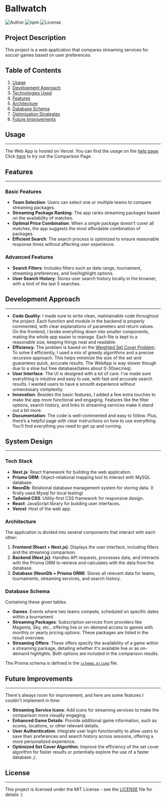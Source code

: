 # Ballwatch

![Author](https://img.shields.io/badge/Kewin33-red)
![npm](https://img.shields.io/badge/npm-9.8.1-blue)
![License](https://img.shields.io/badge/license-MIT-brightgreen)

## Project Description
This project is a web application that compares streaming services for soccer games based on user preferences.

## Table of Contents

1. [Usage](#Usage)
2. [Development Approach](#development-approach)
3. [Technologies Used](#technologies-used)
4. [Features](#features)
5. [Architecture](#architecture)
6. [Database Schema](#database-schema)
7. [Optimization Strategies](#optimization-strategies)
8. [Future Improvements](#future-improvements)

## Usage
___
The Web App is hosted on Vercel. You can find the usage on the [help page](#https://gen-dev2024.vercel.app/help). </br>
Click [here](#https://gen-dev2024.vercel.app/) to try out the Comparison Page.

## Features
___
### Basic Features
- **Team Selection**: Users can select one or multiple teams to compare streaming packages.
- **Streaming Package Ranking**: The app ranks streaming packages based on the availability of matches.
- **Optimal Price Combination**: When a single package doesn't cover all matches, the app suggests the most affordable combination of packages.
- **Efficient Search**: The search process is optimized to ensure reasonable response times without affecting user experience.

### Advanced Features
- **Search Filters**: Includes filters such as date range, tournament, streaming preferences, and live/highlight options.
- **User Search History**: Stores user search history locally in the browser, with a limit of the last 5 searches.

## Development Approach
___
- **Code Quality**:
  I made sure to write clean, maintainable code throughout the project. Each function and module in the backend is properly commented, with clear explanations of parameters and return values. On the frontend, I broke everything down into smaller components, making the whole app easier to manage. Each file is kept to a reasonable size, keeping things neat and readable.
- **Efficiency**:
  The problem is based on the [Weighted Set Cover Problem](#https://en.wikipedia.org/wiki/Set_cover_problem#Weighted_set_cover). To solve it efficiently, I used a mix of greedy algorithms and a precise recursive approach. This helps minimize the size of the set and guarantees quick, accurate results. The WebApp is way slower though due to a slow but free database(takes about 0-30sec/req).
- **User Interface**:
  The UI is designed with a lot of care. I’ve made sure everything is intuitive and easy to use, with fast and accurate search results. I wanted users to have a smooth experience without unnecessary complexity.
- **Innovation**:
  Besides the basic features, I added a few extra touches to make the app more functional and engaging. Features like the filter options, search history, and links to streaming services make it stand out a bit more.
- **Documentation**:
  The code is well-commented and easy to follow. Plus, there’s a helpful page with clear instructions on how to use everything. You’ll find everything you need to get up and running.

## System Design
___
### Tech Stack
- **Next.js**: React framework for building the web application.
- **Prisma ORM**: Object-relational mapping tool to interact with MySQL database.
- **NeonDb**: Relational database management system for storing data. (I firstly used Mysql for local testing)
- **Tailwind CSS**: Utility-first CSS framework for responsive design.
- **React**: JavaScript library for building user interfaces.
- **Vercel**: Host of the web app.


### Architecture
The application is divided into several components that interact with each other:

1. **Frontend (React + Next.js)**: Displays the user interface, including filters and the streaming comparison.
2. **Backend (Next.js)**: Handles API requests, processes data, and interacts with the Prisma ORM to retrieve and calculates with the data from the database.
3. **Database (NeonDb + Prisma ORM)**: Stores all relevant data for teams, tournaments, streaming services, and search history.

### Database Schema
Containing these given tables:
- **Games**: Events where two teams compete, scheduled on specific dates within a tournament.
- **Streaming Packages**: Subscription services from providers like Magenta, Sky, etc., offering live or on-demand access to games with monthly or yearly pricing options. These packages are listed in the result overview.
- **Streaming Offers**: These offers specify the availability of a game within a streaming package, detailing whether it's available live or as on-demand highlights. Both options are included in the comparison results.

The Prisma schema is defined in the [`schema.prisma`](./prisma/schema.prisma) file.


## Future Improvements
___
There's always room for improvement, and here are some features I couldn't implement in time:

- **Streaming Service Icons**: Add icons for streaming services to make the comparison more visually engaging.
- **Enhanced Game Details**: Provide additional game information, such as scores, locations, or other relevant details.
- **User Authentication**: Integrate user login functionality to allow users to save their preferences and search history across sessions, offering a more personalized experience.
- **Optimized Set Cover Algorithm**: Improve the efficiency of the set cover algorithm for faster results or potentially explore the use of a faster database ;).


## License
___
This project is licensed under the MIT License - see the [LICENSE](LICENSE) file for details :)
